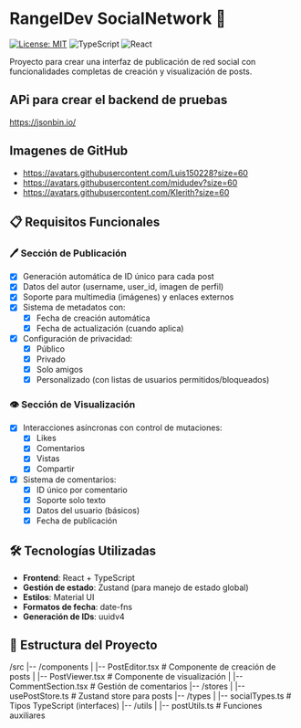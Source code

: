 # RangelDev SocialNetwork 🚀

[![License: MIT](https://img.shields.io/badge/License-MIT-blue.svg)](https://opensource.org/licenses/MIT)
![TypeScript](https://img.shields.io/badge/TypeScript-3178C6?logo=typescript&logoColor=white)
![React](https://img.shields.io/badge/React-61DAFB?logo=react&logoColor=black)

Proyecto para crear una interfaz de publicación de red social con funcionalidades completas de creación y visualización
de posts.

## APi para crear el backend de pruebas

https://jsonbin.io/

## Imagenes de GitHub

- https://avatars.githubusercontent.com/Luis150228?size=60
- https://avatars.githubusercontent.com/midudev?size=60
- https://avatars.githubusercontent.com/Klerith?size=60

## 📋 Requisitos Funcionales

### 🖊️ Sección de Publicación

- [x] Generación automática de ID único para cada post
- [x] Datos del autor (username, user_id, imagen de perfil)
- [x] Soporte para multimedia (imágenes) y enlaces externos
- [x] Sistema de metadatos con:
  - [x] Fecha de creación automática
  - [x] Fecha de actualización (cuando aplica)
- [x] Configuración de privacidad:
  - [x] Público
  - [x] Privado
  - [x] Solo amigos
  - [x] Personalizado (con listas de usuarios permitidos/bloqueados)

### 👁️ Sección de Visualización

- [x] Interacciones asíncronas con control de mutaciones:
  - [x] Likes
  - [x] Comentarios
  - [x] Vistas
  - [x] Compartir
- [x] Sistema de comentarios:
  - [x] ID único por comentario
  - [x] Soporte solo texto
  - [x] Datos del usuario (básicos)
  - [x] Fecha de publicación

## 🛠️ Tecnologías Utilizadas

- **Frontend**: React + TypeScript
- **Gestión de estado**: Zustand (para manejo de estado global)
- **Estilos**: Material UI
- **Formatos de fecha**: date-fns
- **Generación de IDs**: uuidv4

## 🧩 Estructura del Proyecto

/src |-- /components | |-- PostEditor.tsx # Componente de creación de posts | |-- PostViewer.tsx # Componente de
visualización | |-- CommentSection.tsx # Gestión de comentarios |-- /stores | |-- usePostStore.ts # Zustand store para
posts |-- /types | |-- socialTypes.ts # Tipos TypeScript (interfaces) |-- /utils | |-- postUtils.ts # Funciones
auxiliares
